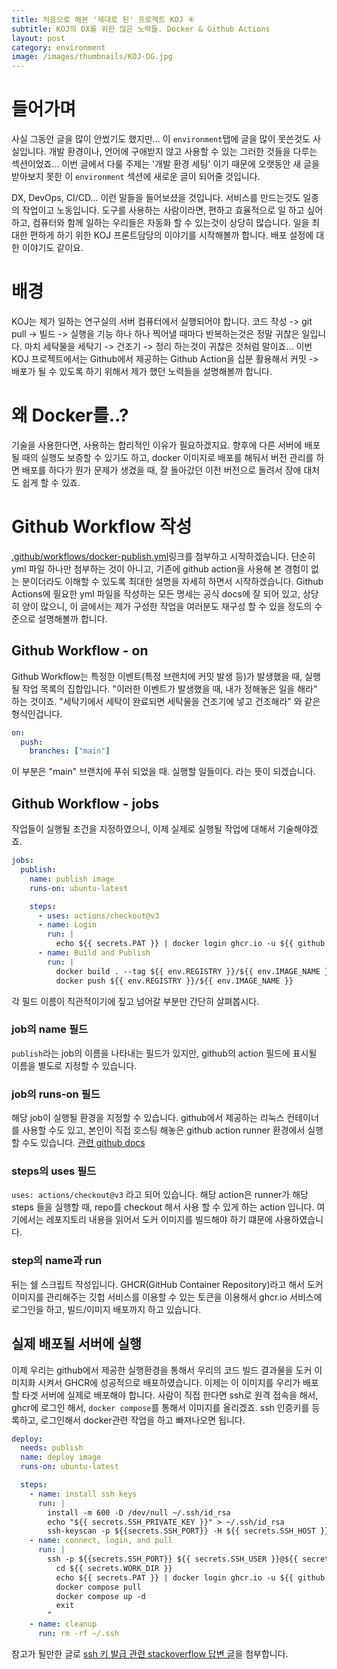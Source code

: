 ```yaml
---
title: 처음으로 해본 '제대로 된' 프로젝트 KOJ ④
subtitle: KOJ의 DX를 위한 많은 노력들. Docker & Github Actions
layout: post
category: environment
image: /images/thumbnails/KOJ-OG.jpg
---
```


# 들어가며

사실 그동안 글을 많이 안썼기도 했지만... 이 `environment`탭에 글을 많이 못쓴것도 사실입니다. 개발 환경이나, 언어에 구애받지 않고 사용할 수 있는 그러한 것들을 다루는 섹션이었죠... 이번 글에서 다룰 주제는 '개발 환경 세팅' 이기 때문에 오랫동안 새 글을 받아보지 못한 이 `environment` 섹션에 새로운 글이 되어줄 것입니다.

DX, DevOps, CI/CD... 이런 말들을 들어보셨을 것입니다. 서비스를 만드는것도 일종의 작업이고 노동입니다. 도구를 사용하는 사람이라면, 편하고 효율적으로 일 하고 싶어하고, 컴퓨터와 함께 일하는 우리들은 자동화 할 수 있는것이 상당히 많습니다. 일을 최대한 편하게 하기 위한 KOJ 프론트담당의 이야기를 시작해볼까 합니다. 배포 설정에 대한 이야기도 같이요.

# 배경

KOJ는 제가 일하는 연구실의 서버 컴퓨터에서 실행되어야 합니다. 코드 작성 -> git pull -> 빌드 -> 실행을 기능 하나 하나 찍어낼 때마다 반복하는것은 정말 귀찮은 일입니다. 마치 세탁물을 세탁기 -> 건조기 -> 정리 하는것이 귀찮은 것처럼 말이죠... 이번 KOJ 프로젝트에서는 Github에서 제공하는 Github Action을 십분 활용해서 커밋 -> 배포가 될 수 있도록 하기 위해서 제가 했던 노력들을 설명해볼까 합니다.

# 왜 Docker를..?

기술을 사용한다면, 사용하는 합리적인 이유가 필요하겠지요. 향후에 다른 서버에 배포 될 때의 실행도 보증할 수 있기도 하고, docker 이미지로 배포를 해둬서 버전 관리를 하면 배포를 하다가 뭔가 문제가 생겼을 때, 잘 돌아갔던 이전 버전으로 돌려서 장애 대처도 쉽게 할 수 있죠.

# Github Workflow 작성

[.github/workflows/docker-publish.yml](https://github.com/kasterra/KOJ-client/blob/main/.github/workflows/docker-publish.yml)링크를 첨부하고 시작하겠습니다. 단순히 yml 파일 하나만 첨부하는 것이 아니고, 기존에 github action을 사용해 본 경험이 없는 분이더라도 이해할 수 있도록 최대한 설명을 자세히 하면서 시작하겠습니다. Github Actions에 필요한 yml 파일을 작성하는 모든 명세는 공식 docs에 잘 되어 있고, 상당히 양이 많으니, 이 글에서는 제가 구성한 작업을 여러분도 재구성 할 수 있을 정도의 수준으로 설명해볼까 합니다.

## Github Workflow - on

Github Workflow는 특정한 이벤트(특정 브랜치에 커밋 발생 등)가 발생했을 때, 실행될 작업 목록의 집합입니다. "이러한 이벤트가 발생했을 때, 내가 정해놓은 일을 해라" 하는 것이죠. "세탁기에서 세탁이 완료되면 세탁물을 건조기에 넣고 건조해라" 와 같은 형식인겁니다.

```yaml
on:
  push:
    branches: ["main"]
```

이 부분은 "main" 브랜치에 푸쉬 되었을 때. 실행할 일들이다. 라는 뜻이 되겠습니다.

## Github Workflow - jobs

작업들이 실행될 조건을 지정하였으니, 이제 실제로 실행될 작업에 대해서 기술해야겠죠.

```yaml
jobs:
  publish:
    name: publish image
    runs-on: ubuntu-latest

    steps:
      - uses: actions/checkout@v3
      - name: Login
        run: |
          echo ${{ secrets.PAT }} | docker login ghcr.io -u ${{ github.actor }} --password-stdin
      - name: Build and Publish
        run: |
          docker build . --tag ${{ env.REGISTRY }}/${{ env.IMAGE_NAME }}
          docker push ${{ env.REGISTRY }}/${{ env.IMAGE_NAME }}
```

각 필드 이름이 직관적이기에 짚고 넘어갈 부분만 간단히 살펴봅시다.

### job의 name 필드

`publish`라는 job의 이름을 나타내는 필드가 있지만, github의 action 필드에 표시될 이름을 별도로 지정할 수 있습니다.

### job의 runs-on 필드

해당 job이 실행될 환경을 지정할 수 있습니다. github에서 제공하는 리눅스 컨테이너를 사용할 수도 있고, 본인이 직접 호스팅 해놓은 github action runner 환경에서 실행 할 수도 있습니다. [관련 github docs](https://docs.github.com/en/actions/using-workflows/workflow-syntax-for-github-actions#jobsjob_idruns-on)

### steps의 uses 필드

`uses: actions/checkout@v3` 라고 되어 있습니다. 해당 action은 runner가 해당 steps 들을 실행할 때, repo를 checkout 해서 사용 할 수 있게 하는 action 입니다. 여기에서는 레포지토리 내용을 읽어서 도커 이미지를 빌드해야 하기 떄문에 사용하였습니다.

### step의 name과 run

뒤는 쉘 스크립트 작성입니다. GHCR(GitHub Container Repository)라고 해서 도커 이미지를 관리해주는 깃헙 서비스를 이용할 수 있는 토큰을 이용해서 ghcr.io 서비스에 로그인을 하고, 빌드/이미지 배포까지 하고 있습니다.

## 실제 배포될 서버에 실행

이제 우리는 github에서 제공한 실행환경을 통해서 우리의 코드 빌드 결과물을 도커 이미지화 시켜서 GHCR에 성공적으로 배포하였습니다. 이제는 이 이미지를 우리가 배포할 타겟 서버에 실제로 배포해야 합니다. 사람이 직접 한다면 ssh로 원격 접속을 해서, ghcr에 로그인 해서, `docker compose`를 통해서 이미지를 올리겠죠. ssh 인증키를 등록하고, 로그인해서 docker관련 작업을 하고 빠져나오면 됩니다.

```yaml
deploy:
  needs: publish
  name: deploy image
  runs-on: ubuntu-latest

  steps:
    - name: install ssh keys
      run: |
        install -m 600 -D /dev/null ~/.ssh/id_rsa
        echo "${{ secrets.SSH_PRIVATE_KEY }}" > ~/.ssh/id_rsa
        ssh-keyscan -p ${{secrets.SSH_PORT}} -H ${{ secrets.SSH_HOST }} > ~/.ssh/known_hosts
    - name: connect, login, and pull
      run: |
        ssh -p ${{secrets.SSH_PORT}} ${{ secrets.SSH_USER }}@${{ secrets.SSH_HOST }} "
          cd ${{ secrets.WORK_DIR }}
          echo ${{ secrets.PAT }} | docker login ghcr.io -u ${{ github.actor }} --password-stdin
          docker compose pull
          docker compose up -d
          exit
        "
    - name: cleanup
      run: rm -rf ~/.ssh
```

참고가 될만한 글로 [ssh 키 발급 관련 stackoverflow 답변 글](https://stackoverflow.com/questions/60477061/github-actions-how-to-deploy-to-remote-server-using-ssh)을 첨부합니다.
